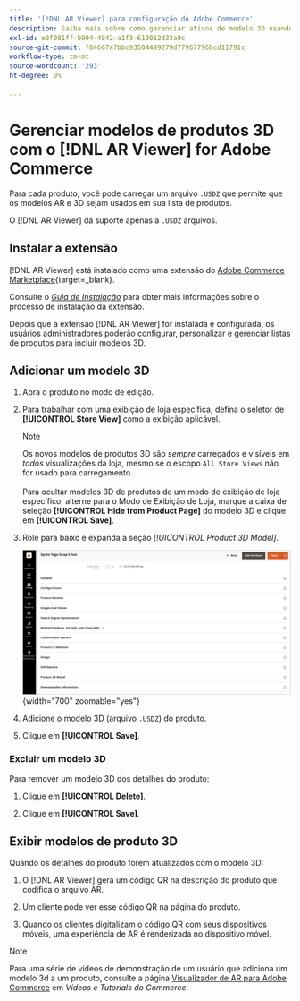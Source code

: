 ```yaml
---
title: '[!DNL AR Viewer] para configuração do Adobe Commerce'
description: Saiba mais sobre como gerenciar ativos de modelo 3D usando a extensão  [!DNL AR Viewer]  para suas listas de produtos.
exl-id: e3f081ff-b994-4842-a1f3-613012d33a9c
source-git-commit: f84667a7bbc93504499279d77967796bcd11791c
workflow-type: tm+mt
source-wordcount: '293'
ht-degree: 0%

---
```


# Gerenciar modelos de produtos 3D com o [!DNL AR Viewer] for Adobe Commerce

Para cada produto, você pode carregar um arquivo `.USDZ` que permite que os modelos AR e 3D sejam usados em sua lista de produtos.

O [!DNL AR Viewer] dá suporte apenas a `.USDZ` arquivos.

## Instalar a extensão

[!DNL AR Viewer] está instalado como uma extensão do [Adobe Commerce Marketplace](https://commercemarketplace.adobe.com/magento-module-arviewer.html){target=_blank}.

Consulte o [_Guia de Instalação_](https://experienceleague.adobe.com/docs/commerce-operations/installation-guide/tutorials/extensions.html) para obter mais informações sobre o processo de instalação da extensão.

Depois que a extensão [!DNL AR Viewer] for instalada e configurada, os usuários administradores poderão configurar, personalizar e gerenciar listas de produtos para incluir modelos 3D.

## Adicionar um modelo 3D

1. Abra o produto no modo de edição.

1. Para trabalhar com uma exibição de loja específica, defina o seletor de **[!UICONTROL Store View]** como a exibição aplicável.

   >[!NOTE]
   >
   >Os novos modelos de produtos 3D são _sempre_ carregados e visíveis em _todos_ visualizações da loja, mesmo se o escopo `All Store Views` não for usado para carregamento. <br/><br/>Para ocultar modelos 3D de produtos de um modo de exibição de loja específico, alterne para o Modo de Exibição de Loja, marque a caixa de seleção **[!UICONTROL Hide from Product Page]** do modelo 3D e clique em **[!UICONTROL Save]**.

1. Role para baixo e expanda a seção _[!UICONTROL Product 3D Model]_.

   ![Menu Pop-up](assets/ar-viewer-product-options.png){width="700" zoomable="yes"}

1. Adicione o modelo 3D (arquivo `.USDZ`) do produto.

1. Clique em **[!UICONTROL Save]**.

### Excluir um modelo 3D

Para remover um modelo 3D dos detalhes do produto:

1. Clique em **[!UICONTROL Delete]**.

1. Clique em **[!UICONTROL Save]**.

## Exibir modelos de produto 3D

Quando os detalhes do produto forem atualizados com o modelo 3D:

1. O [!DNL AR Viewer] gera um código QR na descrição do produto que codifica o arquivo AR.

1. Um cliente pode ver esse código QR na página do produto.

1. Quando os clientes digitalizam o código QR com seus dispositivos móveis, uma experiência de AR é renderizada no dispositivo móvel.

>[!NOTE]
>
> Para uma série de vídeos de demonstração de um usuário que adiciona um modelo 3d a um produto, consulte a página [Visualizador de AR para Adobe Commerce](https://experienceleague.adobe.com/docs/commerce-learn/tutorials/catalog/augmented-reality.html) em _Vídeos e Tutorials do Commerce_.
